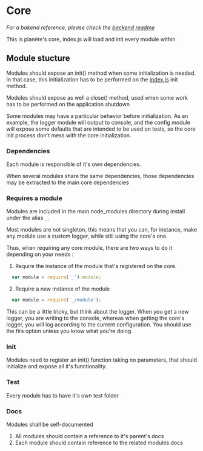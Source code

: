# Core
*For a bakend reference, please check the [backend readme](..//README.md)*

This is planète's core, index.js will load and init every module within

## Module stucture
Modules should expose an init() method when some initialization is needed. In that case, this initialization has to be performed on the [index.js](./index.js) init method.

Modules should expose as well a close() method, used when some work has to be performed on the application shutdown

Some modules may have a particular behavior before initialization. As an example, the logger module will output to console, and the config module will expose some defaults that are intended to be used on tests, so the core init process don't mess with the core initialization.

### Dependencies
Each module is responsible of it's own dependencies.

When several modules share the same dependencies, those dependencies may be extracted to the main core dependencies

### Requires a module
Modules are included in the main node_modules directory during install under the alias `_`.

Most modules are not singleton, this means that you can, for instance, make any module use a custom logger, while still using the core's one.

Thus, when requiring any core module, there are two ways to do it depending on your needs :

  1. Require the instance of the module that's registered on the core.

```js
  var module = require('_').module;
```  
  2. Require a new instance of the module

```js
  var module = require('_/module');
```

This can be a little tricky, but think about the logger. When you get a new logger, you are writing to the console, whereas when getting the core's logger, you will log according to the current configuration. You should use the firs option unless you know what you're doing.

### Init
Modules need to register an init() function taking no parameters, that should initialize and expose all it's functionality.


### Test
Every module has to have it's own test folder

### Docs
Modules shall be self-documented
  1. All modules should contain a reference to it's parent's docs
  2. Each module should contain reference to the related modules docs
